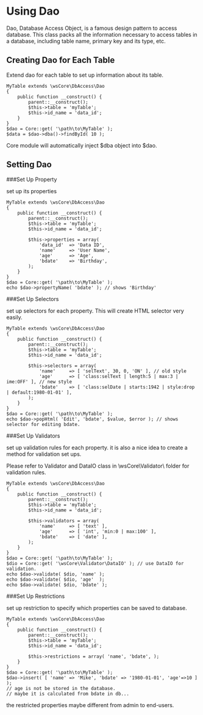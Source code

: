 Using Dao
=========

Dao, Database Access Object, is a famous design pattern to access database. 
This class packs all the information necessary to access tables in a database, 
including table name, primary key and its type, etc. 

Creating Dao for Each Table
---------------------------

Extend dao for each table to set up information about its table. 

    MyTable extends \wsCore\DbAccess\Dao
    {
        public function __construct() {
            parent::__construct();
            $this->table = 'myTable';
            $this->id_name = 'data_id';
        }
    }
    $dao = Core::get( '\path\to\MyTable' );
    $data = $dao->dba()->findById( 10 );

Core module will automatically inject $dba object into $dao. 

Setting Dao
-----------

###Set Up Property

set up its properties

    MyTable extends \wsCore\DbAccess\Dao
    {
        public function __construct() {
            parent::__construct();
            $this->table = 'myTable';
            $this->id_name = 'data_id';
            
            $this->properties = array(
                'data_id'  => 'Data ID',
                'name'     => 'User Name',
                'age'      => 'Age',
                'bdate'    => 'Birthday',
            );
        }
    }
    $dao = Core::get( '\path\to\MyTable' );
    echo $dao->propertyName( 'bdate' ); // shows 'Birthday'

###Set Up Selectors

set up selectors for each property. 
This will create HTML selector very easily. 

    MyTable extends \wsCore\DbAccess\Dao
    {
        public function __construct() {
            parent::__construct();
            $this->table = 'myTable';
            $this->id_name = 'data_id';
            
            $this->selectors = array(
                'name'     => [ 'selText', 30, 0, 'ON' ], // old style
                'age'      => [ 'class:selText | length:5 | max:3 | ime:OFF' ], // new style
                'bdate'    => [ 'class:selDate | starts:1942 | style:drop | default:1980-01-01' ],
            );
        }
    }
    $dao = Core::get( '\path\to\MyTable' );
    echo $dao->popHtml( 'Edit', 'bdate', $value, $error ); // shows selector for editing bdate. 

###Set Up Validators

set up validation rules for each property. 
it is also a nice idea to create a method for validation set ups. 

Please refer to Validator and DataIO class in \wsCore\Validator\ folder for validation rules. 

    MyTable extends \wsCore\DbAccess\Dao
    {
        public function __construct() {
            parent::__construct();
            $this->table = 'myTable';
            $this->id_name = 'data_id';
            
            $this->validators = array(
                'name'     => [ 'text' ],
                'age'      => [ 'int', 'min:0 | max:100' ],
                'bdate'    => [ 'date' ],
            );
        }
    }
    $dao = Core::get( '\path\to\MyTable' );
    $dio = Core::get( '\wsCore\Validator\DataIO' ); // use DataIO for validation. 
    echo $dao->validate( $dio, 'name' );
    echo $dao->validate( $dio, 'age'  );
    echo $dao->validate( $dio, 'bdate' );

###Set Up Restrictions

set up restriction to specify which properties can be saved to database. 

    MyTable extends \wsCore\DbAccess\Dao
    {
        public function __construct() {
            parent::__construct();
            $this->table = 'myTable';
            $this->id_name = 'data_id';
            
            $this->restrictions = array( 'name', 'bdate', );
        }
    }
    $dao = Core::get( '\path\to\MyTable' );
    $dao->insert( [ 'name' => 'Mike', 'bdate' => '1980-01-01', 'age'=>10 ] );
    // age is not be stored in the database.
    // maybe it is calculated from bdate in db...

the restricted properties maybe different from admin to end-users. 
